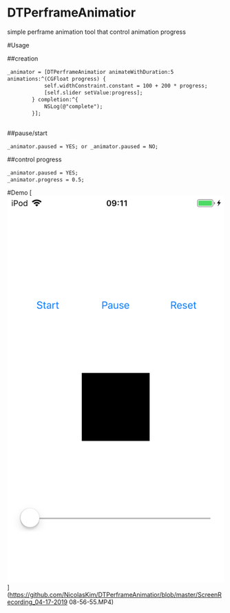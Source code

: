 # DTPerframeAnimatior
simple perframe animation tool that control animation progress

#Usage

##creation
```
_animator = [DTPerframeAnimatior animateWithDuration:5 animations:^(CGFloat progress) {
            self.widthConstraint.constant = 100 + 200 * progress;
            [self.slider setValue:progress];
        } completion:^{
            NSLog(@"complete");
        }];        
        
```
##pause/start

```
_animator.paused = YES; or _animator.paused = NO;
```

##control progress

```
_animator.paused = YES;
_animator.progress = 0.5;
```


#Demo
[![Watch the video](https://github.com/NicolasKim/DTPerframeAnimatior/blob/master/IMG_4C827E4F2394-1.jpeg)](https://github.com/NicolasKim/DTPerframeAnimatior/blob/master/ScreenRecording_04-17-2019 08-56-55.MP4)
